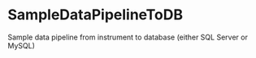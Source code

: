 # SampleDataPipelineToDB
Sample data pipeline from instrument to database (either SQL Server or MySQL)
